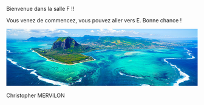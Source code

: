 Bienvenue dans la salle F !!

Vous venez de commencez, vous pouvez aller vers E. Bonne chance ! 

[![image F](../images/maurice.jpg)](https://github.com/ssagnane1/tp2-labyrinthe/blob/main/jeu-heros-sdc/E.md)

Christopher MERVILON
